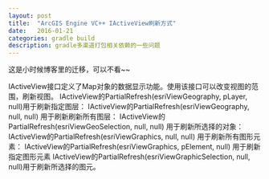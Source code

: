 ```yaml
---
layout: post
title:  "ArcGIS Engine VC++ IActiveView刷新方式"
date:   2016-01-21
categories: gradle build
description: gradle多渠道打包相关依赖的一些问题
---
```


这是小时候博客里的迁移，可以不看~~

IActiveView接口定义了Map对象的数据显示功能。使用该接口可以改变视图的范围，刷新视图。
IActiveView的PartialRefresh(esriViewGeography, pLayer, null)用于刷新指定图层：
IActiveView的PartialRefresh(esriViewGeography, null, null) 用于刷新刷新所有图层：
IActiveView的PartialRefresh(esriViewGeoSelection, null, null) 用于刷新所选择的对象：
IActiveView的PartialRefresh(esriViewGraphics, null, null) 用于刷新所有图形元素：
IActiveView的PartialRefresh(esriViewGraphics, pElement, null) 用于刷新指定图形元素
IActiveView的PartialRefresh(esriViewGraphicSelection, null, null)用于刷新所选择的图元。